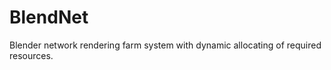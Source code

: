 BlendNet
========

Blender network rendering farm system with dynamic allocating of required resources.
